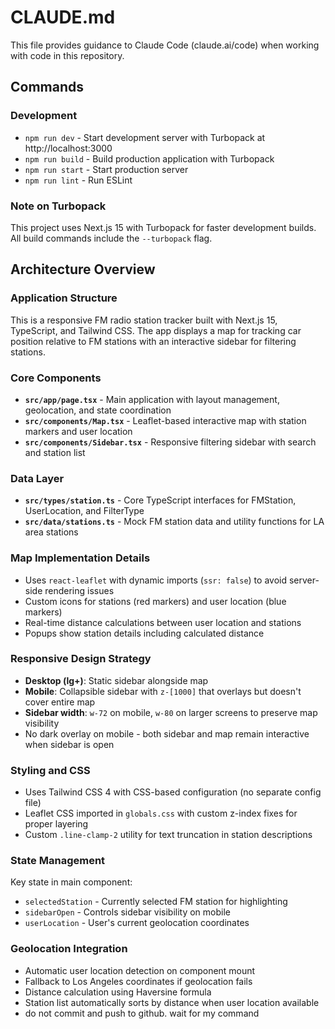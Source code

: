 # CLAUDE.md

This file provides guidance to Claude Code (claude.ai/code) when working with code in this repository.

## Commands

### Development
- `npm run dev` - Start development server with Turbopack at http://localhost:3000
- `npm run build` - Build production application with Turbopack
- `npm run start` - Start production server
- `npm run lint` - Run ESLint

### Note on Turbopack
This project uses Next.js 15 with Turbopack for faster development builds. All build commands include the `--turbopack` flag.

## Architecture Overview

### Application Structure
This is a responsive FM radio station tracker built with Next.js 15, TypeScript, and Tailwind CSS. The app displays a map for tracking car position relative to FM stations with an interactive sidebar for filtering stations.

### Core Components
- **`src/app/page.tsx`** - Main application with layout management, geolocation, and state coordination
- **`src/components/Map.tsx`** - Leaflet-based interactive map with station markers and user location
- **`src/components/Sidebar.tsx`** - Responsive filtering sidebar with search and station list

### Data Layer
- **`src/types/station.ts`** - Core TypeScript interfaces for FMStation, UserLocation, and FilterType
- **`src/data/stations.ts`** - Mock FM station data and utility functions for LA area stations

### Map Implementation Details
- Uses `react-leaflet` with dynamic imports (`ssr: false`) to avoid server-side rendering issues
- Custom icons for stations (red markers) and user location (blue markers)  
- Real-time distance calculations between user location and stations
- Popups show station details including calculated distance

### Responsive Design Strategy
- **Desktop (lg+)**: Static sidebar alongside map
- **Mobile**: Collapsible sidebar with `z-[1000]` that overlays but doesn't cover entire map
- **Sidebar width**: `w-72` on mobile, `w-80` on larger screens to preserve map visibility
- No dark overlay on mobile - both sidebar and map remain interactive when sidebar is open

### Styling and CSS
- Uses Tailwind CSS 4 with CSS-based configuration (no separate config file)
- Leaflet CSS imported in `globals.css` with custom z-index fixes for proper layering
- Custom `.line-clamp-2` utility for text truncation in station descriptions

### State Management
Key state in main component:
- `selectedStation` - Currently selected FM station for highlighting
- `sidebarOpen` - Controls sidebar visibility on mobile
- `userLocation` - User's current geolocation coordinates

### Geolocation Integration
- Automatic user location detection on component mount
- Fallback to Los Angeles coordinates if geolocation fails
- Distance calculation using Haversine formula
- Station list automatically sorts by distance when user location available
- do not commit and push to github. wait for my command
